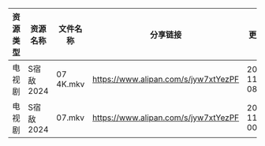 | 资源类型 | 资源名称    | 文件名称      | 分享链接                                 | 更新时间                |
| ---- | ------- | --------- | ------------------------------------ | ------------------- |
| 电视剧  | S宿敌2024 | 07 4K.mkv | https://www.alipan.com/s/jyw7xtYezPF | 2024-11-12 08:06:03 |
| 电视剧  | S宿敌2024 | 07.mkv    | https://www.alipan.com/s/jyw7xtYezPF | 2024-11-12 00:05:58 |
